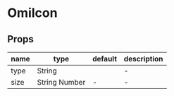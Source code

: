 # OmiIcon

## Props

| name | type          | default | description |
| ---- | ------------- | ------- | ----------- |
| type | String        |         | -           |
| size | String Number | -       | -           |
